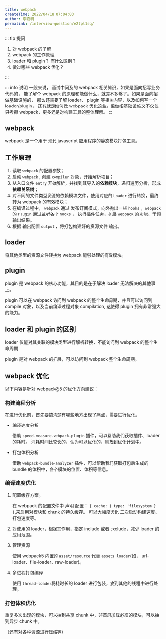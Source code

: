```yaml
---
title: webpack
createTime: 2022/04/18 07:04:03
author: 李嘉明
permalink: /interview-question/e2tpl1sq/
---
```


::: tip 提问

1. 对 webpack 的了解
2. webpack 的工作原理
3. loader 和 plugin？ 有什么区别？
4. 做过哪些 webpack 优化？

:::

::: info 说明
一般来说， 面试中问及的 webpack 相关知识，如果是面向招写业务代码的，
能了解个 webpack 的原理和能做什么，就差不多够了。如果是面向招做基础设施的，
那么还需要了解 loader、 plugin 等相关内容，以及如何写一个 loader/plugin，
还有就是如何做 webpack 优化这些，但做招基础设施又不仅仅只考擦 webpack，更多还是对构建工具的整体理解。
:::

## webpack

webpack 是一个用于 现代 javascript 应用程序的静态模块打包工具。

## 工作原理

1. 读取 `webpack` 的配置参数；
2. 启动 `webpack` , 创建 `compiler` 对象，开始解析项目；
3. 从入口文件 `entry` 开始解析，并找到其导入的**依赖模块**，递归遍历分析，形成**依赖关系树**；
4. 对不同的文件类型资源的依赖模块文件，使用对应的 `Loader` 进行转换，最终转为 webpack 的有效模块；
5. 在编译过程中， `webpack` 通过 发布订阅模式，向外抛出一些 `hooks` ，`webpack` 的 `Plugin` 通过监听各个 `hooks` ，
   执行插件任务，扩展 `webpack` 的功能，干预输出结果。
6. 根据 输出配置 `output` ，将打包构建好的资源文件 输出。

## loader

将其他类型的资源文件转换为 webpack 能够处理的有效模块。

## plugin

plugin 是 webpack 的核心功能，其目的是在于解决 loader 无法解决的其他事上。

plugin 可以在 webpack 访问到 webpack 的整个生命周期，并且可以访问到 compile 对象，以及当前编译过程对象 compilation, 这使得 plugin 拥有非常强大的能力。

## loader 和 plugin 的区别

loader 仅能对其关联的模块类型进行解析转换，不能访问到 webpack 的整个生命周期

plugin 是对 webpack 的扩展，可以访问到 webpack 整个生命周期。

## webpack 优化

以下内容是针对 webpack@5 的优化方向建议：

### 构建流程分析

在进行优化前，首先要搞清楚有哪些地方出现了痛点，需要进行优化。

- 编译速度分析

  借助 `speed-measure-webpack-plugin` 插件，可以帮助我们获取插件、loader 的耗时。
  消耗时间比较长的，认为可以优化的，则放到优化计划中。

- 打包体积分析

  借助 `webpack-bundle-analyzer` 插件，可以帮助我们获取打包后生成的 bundle 的体积中，各个模块的位置、体积等信息。

### 编译速度优化

1. 配置缓存方案。

   在 webpack 的配置文件中 声明 配置： `{ cache: { type: 'filesystem } }`,来启用对模块和 chunk 的持久缓存。
   可以大幅度优化 二次启动构建速度、打包速度等。

2. 对使用的 loader，根据其作用，指定 include 或者 exclude，减少 loader 的应用范围。

3. 管理资源

   使用 webpack5 内置的 `asset/resource` 代替 `assets loader`(如， url-loader、file-loader、raw-loader)。

4. 多进程打包编译

   使用 `thread-loader`将耗时长的 loader 进行包装，放到其他的线程中进行处理。

### 打包体积优化

重复多次出现的模块，可以抽到共享 chunk 中，非首屏加载必须的模块，可以抽到异步 chunk 中。

（还有对各种资源进行压缩等）
